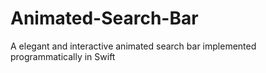 # Animated-Search-Bar
A elegant and interactive animated search bar implemented programmatically in Swift
